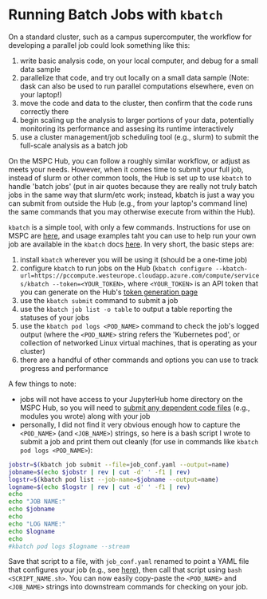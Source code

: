 # Running Batch Jobs with `kbatch`

On a standard cluster, such as a campus supercomputer, the workflow for developing a parallel job could look something like this:

1. write basic analysis code, on your local computer, and debug for a small data sample
2. parallelize that code, and try out locally on a small data sample (Note: dask can also be used to run parallel computations elsewhere, even on your laptop!)
3. move the code and data to the cluster, then confirm that the code runs correctly there
4. begin scaling up the analysis to larger portions of your data, potentially monitoring its performance and assesing its runtime interactively
5. use a cluster management/job scheduling tool (e.g., slurm) to submit the full-scale analysis as a batch job 

On the MSPC Hub, you can follow a roughly similar workflow, or adjust as meets your needs. 
However, when it comes time to submit your full job, instead of slurm or other common tools,
the Hub is set up to use `kbatch` to handle 'batch jobs' (put in air quotes because
they are really not truly batch jobs in the same way that slurm/etc work; instead,
kbatch is just a way you can submit from outside the Hub (e.g., from your laptop's command
line) the same commands that you may otherwise execute from within the Hub).

`kbatch` is a simple tool, with only a few commands. Instructions for use on MSPC are
[here](https://planetarycomputer.microsoft.com/docs/overview/batch/), and usage
examples taht you can use to help run your own job are available in the `kbatch` docs
[here](https://kbatch.readthedocs.io/en/latest/examples/index.html). In very short, the basic steps are:

1. install `kbatch` wherever you will be using it (should be a one-time job)
2. configure `kbatch` to run jobs on the Hub (`kbatch configure --kbatch-url=https://pccompute.westeurope.cloudapp.azure.com/compute/services/kbatch --token=<YOUR_TOKEN>`, where
`<YOUR_TOKEN>` is an API token that you can generate on the Hub's [token generation page](https://pccompute.westeurope.cloudapp.azure.com/compute/hub/token)
3. use the `kbatch submit` command to submit a job
4. use the `kbatch job list -o table` to output a table reporting the statuses of your jobs
5. use the `kbatch pod logs <POD_NAME>` command to check the job's logged output (where the `<POD_NAME>` string refers the 'Kubernetes pod', or collection of networked Linux virtual machines, that is operating as your cluster)
6. there are a handful of other commands and options you can use to track progress and performance

A few things to note:

- jobs will not have access to your JupyterHub home directory on the MSPC Hub, so you will need to [submit any dependent code files](https://kbatch.readthedocs.io/en/latest/user-guide.html#submitting-code-files) (e.g., modules you wrote) along with your job
- personally, I did not find it very obvious enough how to capture the `<POD_NAME>` (and `<JOB_NAME>`) strings, so here is a bash script I wrote to submit a job and print them out cleanly (for use in commands like `kbatch pod logs <POD_NAME>`):
```bash
jobstr=$(kbatch job submit --file=job_conf.yaml --output=name)
jobname=$(echo $jobstr | rev | cut -d' ' -f1 | rev)
logstr=$(kbatch pod list --job-name=$jobname --output=name)
logname=$(echo $logstr | rev | cut -d' ' -f1 | rev)
echo
echo "JOB NAME:"
echo $jobname
echo
echo "LOG NAME:"
echo $logname
echo
#kbatch pod logs $logname --stream
```
Save that script to a file, with `job_conf.yaml` renamed to point a YAML file that configures your job (e.g., see [here](https://kbatch.readthedocs.io/en/latest/examples/shell-script.html)), then call that script using `bash <SCRIPT_NAME.sh>`. You can now easily copy-paste the `<POD_NAME>` and `<JOB_NAME>` strings into downstream commands for checking on your job.

